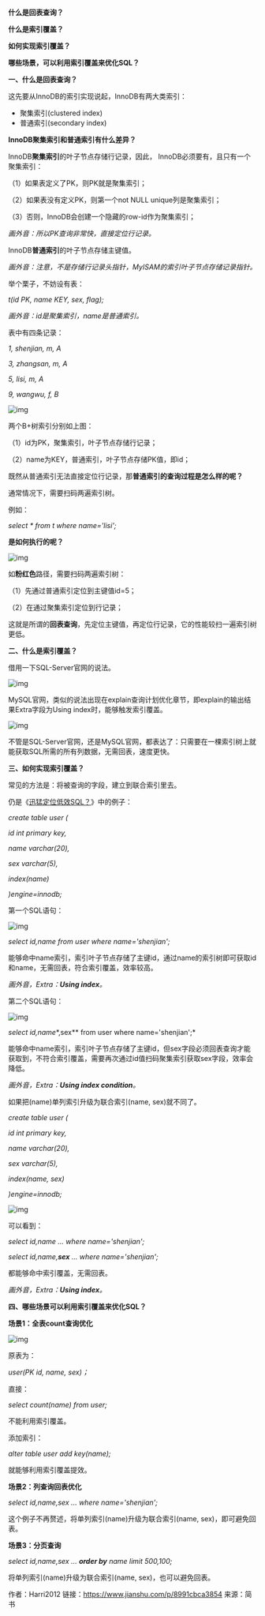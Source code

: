 **什么是回表查询？**

**什么是索引覆盖？**

**如何实现索引覆盖？**

**哪些场景，可以利用索引覆盖来优化SQL？**



**一、什么是回表查询？**

这先要从InnoDB的索引实现说起，InnoDB有两大类索引：

- 聚集索引(clustered index)
- 普通索引(secondary index)

**InnoDB聚集索引和普通索引有什么差异？**

InnoDB**聚集索引**的叶子节点存储行记录，因此， InnoDB必须要有，且只有一个聚集索引：

（1）如果表定义了PK，则PK就是聚集索引；

（2）如果表没有定义PK，则第一个not NULL unique列是聚集索引；

（3）否则，InnoDB会创建一个隐藏的row-id作为聚集索引；

*画外音：所以PK查询非常快，直接定位行记录。*

InnoDB**普通索引**的叶子节点存储主键值。

*画外音：注意，不是存储行记录头指针，MyISAM的索引叶子节点存储记录指针。*

举个栗子，不妨设有表：

*t(id PK, name KEY, sex, flag);*

*画外音：id是聚集索引，name是普通索引。*

表中有四条记录：

*1, shenjian, m, A*

*3, zhangsan, m, A*

*5, lisi, m, A*

*9, wangwu, f, B*

![img](https://gitee.com/bestzmr/blog-resources/raw/master/resources/imgs/webp)

两个B+树索引分别如上图：

（1）id为PK，聚集索引，叶子节点存储行记录；

（2）name为KEY，普通索引，叶子节点存储PK值，即id；

既然从普通索引无法直接定位行记录，那**普通索引的查询过程是怎么样的呢？**

通常情况下，需要扫码两遍索引树。

例如：

*select \* from t where name='lisi';*

**是如何执行的呢？**

![img](https://gitee.com/bestzmr/blog-resources/raw/master/resources/imgs/webp-20220224200102816)

如**粉红色**路径，需要扫码两遍索引树：

（1）先通过普通索引定位到主键值id=5；

（2）在通过聚集索引定位到行记录；

这就是所谓的**回表查询**，先定位主键值，再定位行记录，它的性能较扫一遍索引树更低。

**二、什么是索引覆盖？**

借用一下SQL-Server官网的说法。

![img](https://gitee.com/bestzmr/blog-resources/raw/master/resources/imgs/webp-20220224200238742)

MySQL官网，类似的说法出现在explain查询计划优化章节，即explain的输出结果Extra字段为Using index时，能够触发索引覆盖。

![img](https://gitee.com/bestzmr/blog-resources/raw/master/resources/imgs/webp-20220224200258912)

不管是SQL-Server官网，还是MySQL官网，都表达了：只需要在一棵索引树上就能获取SQL所需的所有列数据，无需回表，速度更快。

**三、如何实现索引覆盖？**

常见的方法是：将被查询的字段，建立到联合索引里去。

仍是《[迅猛定位低效SQL？](https://links.jianshu.com/go?to=http%3A%2F%2Fmp.weixin.qq.com%2Fs%3F__biz%3DMjM5ODYxMDA5OQ%3D%3D%26mid%3D2651962587%26idx%3D1%26sn%3Dd197aea0090ce93b156e0774c6dc3019%26chksm%3Dbd2d09078a5a801138922fb5f2b9bb7fdaace7e594d55f45ce4b3fc25cbb973bbc9b2deb2c31%26scene%3D21%23wechat_redirect)》中的例子：

*create table user (*

*id int primary key,*

*name varchar(20),*

*sex varchar(5),*

*index(name)*

*)engine=innodb;*

第一个SQL语句：

![img](https://gitee.com/bestzmr/blog-resources/raw/master/resources/imgs/webp-20220224200339777)

*select id,name from user where name='shenjian';*

能够命中name索引，索引叶子节点存储了主键id，通过name的索引树即可获取id和name，无需回表，符合索引覆盖，效率较高。

*画外音，Extra：**Using index**。*

第二个SQL语句：

![img](https://gitee.com/bestzmr/blog-resources/raw/master/resources/imgs/webp-20220224200413082)

*select id,name**,sex** from user where name='shenjian';*

能够命中name索引，索引叶子节点存储了主键id，但sex字段必须回表查询才能获取到，不符合索引覆盖，需要再次通过id值扫码聚集索引获取sex字段，效率会降低。

*画外音，Extra：**Using index condition**。*

如果把(name)单列索引升级为联合索引(name, sex)就不同了。

*create table user (*

*id int primary key,*

*name varchar(20),*

*sex varchar(5),*

*index(name, sex)*

*)engine=innodb;*

![img](https://gitee.com/bestzmr/blog-resources/raw/master/resources/imgs/webp-20220224200441098)

可以看到：

*select id,name ... where name='shenjian';*

*select id,name,**sex** ... where name='shenjian';*

都能够命中索引覆盖，无需回表。

*画外音，Extra：**Using index**。*

**四、哪些场景可以利用索引覆盖来优化SQL？**

**场景1：全表count查询优化**

![img](https://gitee.com/bestzmr/blog-resources/raw/master/resources/imgs/webp-20220224200514142)

原表为：

*user(PK id, name, sex)；*

直接：

*select count(name) from user;*

不能利用索引覆盖。

添加索引：

*alter table user add key(name);*

就能够利用索引覆盖提效。

**场景2：列查询回表优化**

*select id,name,sex ... where name='shenjian';*

这个例子不再赘述，将单列索引(name)升级为联合索引(name, sex)，即可避免回表。

**场景3：分页查询**

*select id,name,sex ... **order by** name limit 500,100;*

将单列索引(name)升级为联合索引(name, sex)，也可以避免回表。



作者：Harri2012
链接：https://www.jianshu.com/p/8991cbca3854
来源：简书
